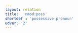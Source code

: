 ```yaml
---
layout: relation
title:  'nmod:poss'
shortdef : 'possessive pronoun'
udver: '2'
---
```

<!-- Interlanguage links updated Út zář 29 18:41:28 CEST 2020 -->
